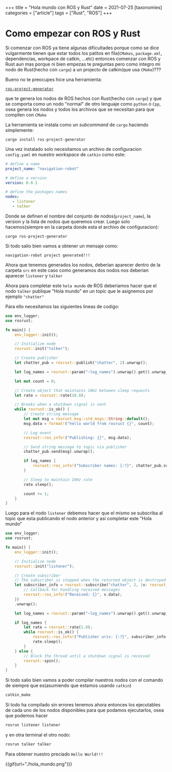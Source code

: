 +++
title = "Hola mundo con ROS y Rust"
date = 2021-07-25
[taxonomies]
categories = ["article"]
tags = ["Rust", "ROS"]
+++

# Como empezar con ROS y Rust

Si comenzar con ROS ya tiene algunas dificultades porque como se dice
vulgarmente tienen que estar todos los patitos en fila(`CMakes`, `package.xml`,
dependencias, workpace de catkin, ...etc) entonces comenzar con ROS y Rust aun
mas porque ni bien empezas te preguntas pero como integro mi nodo de Rust(hecho
con `cargo`) a un projecto de catkin(que usa `CMake`)???

Bueno no te preocupes hice una herramienta:

[`ros-project-generator`](https://crates.io/crates/ros-project-generator)


que te genera los nodos de ROS hechos
con Rust(hecho con `cargo`) y que se comporta como un nodo "normal" de otro
lenguaje como `python` o `Cpp`, osea genera los nodos y todos los archivos que
se necesitan para que compilen con `CMake`

La herramienta se instala como un _subcommand_ de `cargo` haciendo simplemente:

`cargo install ros-project-generator`

Una vez instalado solo necesitamos un archivo de configuracion `config.yaml` en
nuestro _workspace_ de `catkin` como este:

```yaml
# define a name
project_name: "navigation-robot"

# define a version
version: 0.0.1

# define the packages names
nodes:
   - listener
   - talker
```

Donde se definen el nombre del conjunto de nodos(`project_name`), la version y
la lista de nodos que queremos crear. Luego solo hacemos(siempre en la carpeta
donde esta el archivo de configuracion):

`cargo ros-project-generator`

Si todo salio bien vamos a obtener un mensaje como:

```text
navigation-robot project generated!!!
```

Ahora que tenemos generados los nodos, deberian aparecer dentro de la carpeta
`src` en este caso como generamos dos nodos nos deberian aparecer `listener` y
`talker`

Ahora para completar este `hola mundo` de ROS deberiamos hacer que el nodo `talker`
publique "Hola mundo" en un topic que le asignemos por ejemplo `"chatter"`

Para ello necesitamos las siguientes lineas de codigo:

```rust
use env_logger;
use rosrust;

fn main() {
    env_logger::init();

    // Initialize node
    rosrust::init("talker");

    // Create publisher
    let chatter_pub = rosrust::publish("chatter", 2).unwrap();

    let log_names = rosrust::param("~log_names").unwrap().get().unwrap_or(false);

    let mut count = 0;

    // Create object that maintains 10Hz between sleep requests
    let rate = rosrust::rate(10.0);

    // Breaks when a shutdown signal is sent
    while rosrust::is_ok() {
        // Create string message
        let mut msg = rosrust_msg::std_msgs::String::default();
        msg.data = format!("hello world from rosrust {}", count);

        // Log event
        rosrust::ros_info!("Publishing: {}", msg.data);

        // Send string message to topic via publisher
        chatter_pub.send(msg).unwrap();

        if log_names {
            rosrust::ros_info!("Subscriber names: {:?}", chatter_pub.subscriber_names());
        }

        // Sleep to maintain 10Hz rate
        rate.sleep();

        count += 1;
    }
}
```

Luego para el nodo `listener` debemos hacer que el mismo se subscriba al topic
que esta publicando el nodo anterior y asi completar este "Hola mundo"

```rust
use env_logger;
use rosrust;

fn main() {
    env_logger::init();

    // Initialize node
    rosrust::init("listener");

    // Create subscriber
    // The subscriber is stopped when the returned object is destroyed
    let subscriber_info = rosrust::subscribe("chatter", 2, |v: rosrust_msg::std_msgs::String| {
        // Callback for handling received messages
        rosrust::ros_info!("Received: {}", v.data);
    })
    .unwrap();

    let log_names = rosrust::param("~log_names").unwrap().get().unwrap_or(false);

    if log_names {
        let rate = rosrust::rate(1.0);
        while rosrust::is_ok() {
            rosrust::ros_info!("Publisher uris: {:?}", subscriber_info.publisher_uris());
            rate.sleep();
        }
    } else {
        // Block the thread until a shutdown signal is received
        rosrust::spin();
    }
}
```

Si todo salio bien vamos a poder compilar nuestros nodos con el comando de siempre
que es(asumiendo que estamos usando `catkin`)

```bash
catkin_make
```

Si todo ha compilado sin errores tenemos ahora entonces los ejecutables de cada
uno de los nodos disponibles para que podamos ejecutarlos, osea que podemos hacer

```bash
rosrun listener listener
```

y en otra terminal el otro nodo:

```bash
rosrun talker talker
```

Para obtener nuestro preciado `Hello World!!!`


{{gif(url="./hola_mundo.png")}}
